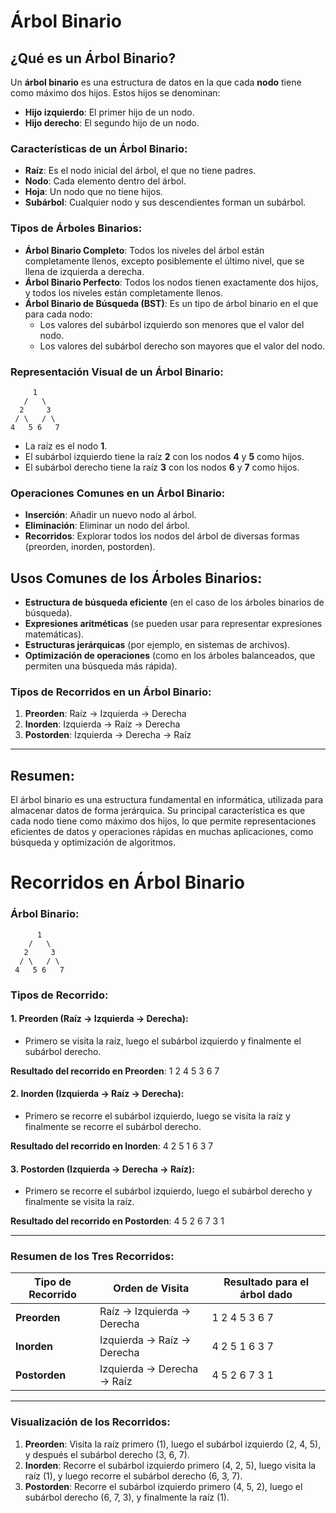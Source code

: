 # Árbol Binario

## ¿Qué es un Árbol Binario?

Un **árbol binario** es una estructura de datos en la que cada **nodo** tiene como máximo dos hijos. Estos hijos se denominan:
- **Hijo izquierdo**: El primer hijo de un nodo.
- **Hijo derecho**: El segundo hijo de un nodo.

### Características de un Árbol Binario:
- **Raíz**: Es el nodo inicial del árbol, el que no tiene padres.
- **Nodo**: Cada elemento dentro del árbol.
- **Hoja**: Un nodo que no tiene hijos.
- **Subárbol**: Cualquier nodo y sus descendientes forman un subárbol.

### Tipos de Árboles Binarios:
- **Árbol Binario Completo**: Todos los niveles del árbol están completamente llenos, excepto posiblemente el último nivel, que se llena de izquierda a derecha.
- **Árbol Binario Perfecto**: Todos los nodos tienen exactamente dos hijos, y todos los niveles están completamente llenos.
- **Árbol Binario de Búsqueda (BST)**: Es un tipo de árbol binario en el que para cada nodo:
  - Los valores del subárbol izquierdo son menores que el valor del nodo.
  - Los valores del subárbol derecho son mayores que el valor del nodo.

### Representación Visual de un Árbol Binario:
```
     1
   /   \
  2     3
 / \   / \
4   5 6   7
```

- La raíz es el nodo **1**.
- El subárbol izquierdo tiene la raíz **2** con los nodos **4** y **5** como hijos.
- El subárbol derecho tiene la raíz **3** con los nodos **6** y **7** como hijos.

### Operaciones Comunes en un Árbol Binario:
- **Inserción**: Añadir un nuevo nodo al árbol.
- **Eliminación**: Eliminar un nodo del árbol.
- **Recorridos**: Explorar todos los nodos del árbol de diversas formas (preorden, inorden, postorden).
  
## Usos Comunes de los Árboles Binarios:
- **Estructura de búsqueda eficiente** (en el caso de los árboles binarios de búsqueda).
- **Expresiones aritméticas** (se pueden usar para representar expresiones matemáticas).
- **Estructuras jerárquicas** (por ejemplo, en sistemas de archivos).
- **Optimización de operaciones** (como en los árboles balanceados, que permiten una búsqueda más rápida).

### Tipos de Recorridos en un Árbol Binario:
1. **Preorden**: Raíz -> Izquierda -> Derecha
2. **Inorden**: Izquierda -> Raíz -> Derecha
3. **Postorden**: Izquierda -> Derecha -> Raíz

---

## Resumen:
El árbol binario es una estructura fundamental en informática, utilizada para almacenar datos de forma jerárquica. Su principal característica es que cada nodo tiene como máximo dos hijos, lo que permite representaciones eficientes de datos y operaciones rápidas en muchas aplicaciones, como búsqueda y optimización de algoritmos.


# Recorridos en Árbol Binario

### Árbol Binario:
```
      1
    /   \
   2     3
  / \   / \
 4   5 6   7
```


### Tipos de Recorrido: 

#### 1. **Preorden** (Raíz -> Izquierda -> Derecha):
- Primero se visita la raíz, luego el subárbol izquierdo y finalmente el subárbol derecho.

**Resultado del recorrido en Preorden**: 1 2 4 5 3 6 7


#### 2. **Inorden** (Izquierda -> Raíz -> Derecha):
- Primero se recorre el subárbol izquierdo, luego se visita la raíz y finalmente se recorre el subárbol derecho.

**Resultado del recorrido en Inorden**: 4 2 5 1 6 3 7


#### 3. **Postorden** (Izquierda -> Derecha -> Raíz):
- Primero se recorre el subárbol izquierdo, luego el subárbol derecho y finalmente se visita la raíz.

**Resultado del recorrido en Postorden**: 4 5 2 6 7 3 1


---

### Resumen de los Tres Recorridos:

| Tipo de Recorrido | Orden de Visita                  | Resultado para el árbol dado      |
|-------------------|-----------------------------------|------------------------------------|
| **Preorden**      | Raíz -> Izquierda -> Derecha      | 1 2 4 5 3 6 7                     |
| **Inorden**       | Izquierda -> Raíz -> Derecha      | 4 2 5 1 6 3 7                     |
| **Postorden**     | Izquierda -> Derecha -> Raíz      | 4 5 2 6 7 3 1                     |

---

### Visualización de los Recorridos:

1. **Preorden**: Visita la raíz primero (1), luego el subárbol izquierdo (2, 4, 5), y después el subárbol derecho (3, 6, 7).
2. **Inorden**: Recorre el subárbol izquierdo primero (4, 2, 5), luego visita la raíz (1), y luego recorre el subárbol derecho (6, 3, 7).
3. **Postorden**: Recorre el subárbol izquierdo primero (4, 5, 2), luego el subárbol derecho (6, 7, 3), y finalmente la raíz (1).
